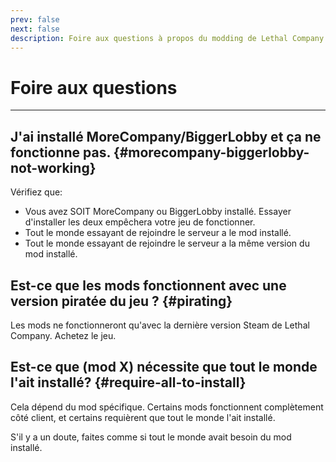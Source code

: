 ```yaml
---
prev: false
next: false
description: Foire aux questions à propos du modding de Lethal Company.
---
```


# Foire aux questions

***

## J'ai installé MoreCompany/BiggerLobby et ça ne fonctionne pas. {#morecompany-biggerlobby-not-working}

Vérifiez que:

- Vous avez SOIT MoreCompany ou BiggerLobby installé. Essayer d'installer les deux empêchera votre jeu de fonctionner.
- Tout le monde essayant de rejoindre le serveur a le mod installé.
- Tout le monde essayant de rejoindre le serveur a la même version du mod installé.

## Est-ce que les mods fonctionnent avec une version piratée du jeu ? {#pirating}

Les mods ne fonctionneront qu'avec la dernière version Steam de Lethal Company. Achetez le jeu.

## Est-ce que (mod X) nécessite que tout le monde l'ait installé? {#require-all-to-install}

Cela dépend du mod spécifique. Certains mods fonctionnent complètement côté client, et certains requièrent que tout le monde l'ait installé.

S'il y a un doute, faites comme si tout le monde avait besoin du mod installé.
